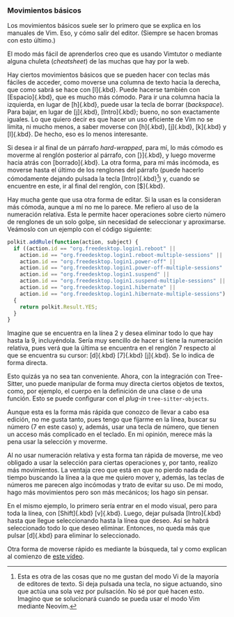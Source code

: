 

### Movimientos básicos

Los movimientos básicos suele ser lo primero que se explica en los manuales
de Vim. Eso, y cómo salir del editor. (Siempre se hacen bromas con esto
último.)

El modo más fácil de aprenderlos creo que es usando Vimtutor o mediante
alguna chuleta (_cheatsheet_) de las muchas que hay por la web.

Hay ciertos movimientos básicos que se pueden hacer con teclas más fáciles
de acceder, como moverse una columna de texto hacia la derecha, que como
sabrá se hace con [l]{.kbd}. Puede hacerse también con [Espacio]{.kbd}, que
es mucho más cómodo. Para ir una columna hacia la izquierda, en lugar de
[h]{.kbd}, puede usar la tecla de borrar (_backspace_). Para bajar, en lugar
de [j]{.kbd}, [Intro]{.kbd}; bueno, no son exactamente iguales. Lo que
quiero decir es que hacer un uso eficiente de Vim no se limita, ni mucho
menos, a saber moverse con [h]{.kbd}, [j]{.kbd}, [k]{.kbd} y [l]{.kbd}. De
hecho, eso es lo menos interesante.

Si desea ir al final de un párrafo _hard-wrapped_, para mí, lo más cómodo es
moverme al renglón posterior al párrafo, con [\}]{.kbd}, y luego moverme
hacia atrás con [borrado]{.kbd}. La otra forma, para mí más incómoda, es
moverse hasta el último de los renglones del párrafo (puede hacerlo
cómodamente dejando pulsada la tecla [Intro]{.kbd}[^repeticion-teclas]) y,
cuando se encuentre en este, ir al final del renglón, con [\$]{.kbd}.

[^repeticion-teclas]: Esta es otra de las cosas que no me gustan del modo Vi
de la mayoría de editores de texto. Si deja pulsada una tecla, no sigue
actuando, sino que actúa una sola vez por pulsación. No sé por qué hacen
esto. Imagino que se solucionará cuando se pueda usar el modo Vim mediante
Neovim.

Hay mucha gente que usa otra forma de editar. Si la usan es la consideran
más cómoda, aunque a mí no me lo parece. Me refiero al uso de la numeración
relativa. Esta le permite hacer operaciones sobre cierto número de renglones
de un solo golpe, sin necesidad de seleccionar y aproximarse. Veámoslo con
un ejemplo con el código siguiente:

```javascript
polkit.addRule(function(action, subject) {
  if ((action.id == "org.freedesktop.login1.reboot" ||
    action.id == "org.freedesktop.login1.reboot-multiple-sessions" ||
    action.id == "org.freedesktop.login1.power-off" ||
    action.id == "org.freedesktop.login1.power-off-multiple-sessions" ||
    action.id == "org.freedesktop.login1.suspend" ||
    action.id == "org.freedesktop.login1.suspend-multiple-sessions" ||
    action.id == "org.freedesktop.login1.hibernate" ||
    action.id == "org.freedesktop.login1.hibernate-multiple-sessions") && subject.isInGroup("power"))
  {
    return polkit.Result.YES;
  }
}
```

Imagine que se encuentra en la línea 2 y desea eliminar todo lo que hay
hasta la 9, incluyéndola. Sería muy sencillo de hacer si tiene la numeración
relativa, pues verá que la última se encuentra en el renglón 7 respecto al
que se encuentra su cursor: [d]{.kbd} [7]{.kbd} [j]{.kbd}. Se lo indica de
forma directa.

Esto quizás ya no sea tan conveniente. Ahora, con la integración con
Tree-Sitter, uno puede manipular de forma muy directa ciertos objetos de
textos, como, por ejemplo, el cuerpo en la definición de una clase o de una
función. Esto se puede configurar con el _plug-in_ `tree-sitter-objects`.

Aunque esta es la forma más rápida que conozco de llevar a cabo esa edición,
no me gusta tanto, pues tengo que fijarme en la línea, buscar su número (7
en este caso) y, además, usar una tecla de número, que tienen un acceso más
complicado en el teclado. En mi opinión, merece más la pena usar la
selección y moverme.

Al no usar numeración relativa y esta forma tan rápida de moverse, me veo
obligado a usar la selección para ciertas operaciones y, por tanto, realizo
más movimientos. La ventaja creo que está en que no pierdo nada de tiempo
buscando la línea a la que me quiero mover y, además, las teclas de números
me parecen algo incómodas y trato de evitar su uso. De mi modo, hago más
movimientos pero son más mecánicos; los hago sin pensar.

En el mismo ejemplo, lo primero sería entrar en el modo visual, pero para
toda la línea, con [Shift]{.kbd} [v]{.kbd}. Luego, dejar pulsada
[Intro]{.kbd} hasta que llegue seleccionando hasta la línea que deseo. Así
se habrá seleccionado todo lo que deseo eliminar. Entonces, no queda más que
pulsar [d]{.kbd} para eliminar lo seleccionado.

Otra forma de moverse rápido es mediante la búsqueda, tal y como explican al
comienzo de [este vídeo](https://www.youtube.com/watch?v=kgS2cpGfSio).



